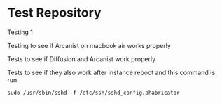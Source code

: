 # Test Repository

Testing 1

Testing to see if Arcanist on macbook air works properly

Tests to see if Diffusion and Arcanist work properly

Tests to see if they also work after instance reboot and this command is run:

`sudo /usr/sbin/sshd -f /etc/ssh/sshd_config.phabricator`

